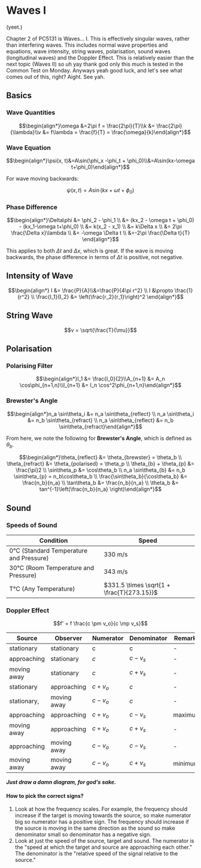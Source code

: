 # Waves I

(yeet.)

Chapter 2 of PC5131 is Waves... I. This is effectively singular waves, rather than interfering waves. This includes normal wave properties and equations, wave intensity, string waves, polarisation, sound waves (longitudinal waves) and the Doppler Effect. This is relatively easier than the next topic (Waves II) so uh yay thank god only this much is tested in the Common Test on Monday. Anyways yeah good luck, and let's see what comes out of this, right? Aight. See yah.

## Basics

### Wave Quantities
$$\begin{align*}\omega &=2\pi f = \frac{2\pi}{T}\\k &= \frac{2\pi}{\lambda}\\v &= f\lambda = \frac{f}{T} = \frac{\omega}{k}\end{align*}$$
### Wave Equation

$$\begin{align*}\psi(x, t)&=A\sin(\phi_x -\phi_t + \phi_0)\\&=A\sin(kx-\omega t+\phi_0)\end{align*}$$

For wave moving backwards:

$$\psi(x, t) = A\sin(kx+\omega t+\phi_0)$$

### Phase Difference
$$\begin{align*}\Delta\phi &= \phi_2 - \phi_1 \\ &= (kx_2 - \omega t + \phi_0) - (kx_1-\omega t+\phi_0) \\ &= k(x_2 - x_1) \\ &= k\Delta x \\ &= 2\pi \frac{\Delta x}\lambda \\ &= -\omega \Delta t \\ &=-2\pi \frac{\Delta t}{T} \end{align*}$$

This applies to both $\Delta t$ and $\Delta x$, which is great. If the wave is moving backwards, the phase difference in terms of $\Delta t$ is positive, not negative.

## Intensity of Wave

$$\begin{align*} I &= \frac{P}{A}\\&=\frac{P}{4\pi r^2} \\ I &\propto \frac{1}{r^2} \\ \frac{I_1}{I_2} &= \left(\frac{r_2}{r_1}\right)^2 \end{align*}$$

## String Wave

$$v = \sqrt{\frac{T}{\mu}}$$

## Polarisation

### Polarising Filter

$$\begin{align*}I_1 &= \frac{I_0}{2}\\A_{n+1} &= A_n \cos\phi_{n+1,n}\\I_{n+1} &= I_n \cos^2\phi_{n+1,n}\end{align*}$$

### Brewster's Angle

$$\begin{align*}n_a \sin\theta_i &= n_a \sin\theta_{reflect} \\ n_a \sin\theta_i &= n_b \sin\theta_{refract} \\ n_a \sin\theta_{reflect} &= n_b \sin\theta_{refract}\end{align*}$$

From here, we note the following for **Brewster's Angle**, which is defined as $\theta_b$.

$$\begin{align*}\theta_{reflect} &= \theta_{brewster} = \theta_b \\ \theta_{refract} &= \theta_{polarised} = \theta_p \\ \theta_{b} + \theta_{p} &= \frac{\pi}2 \\ \sin\theta_p &= \cos\theta_b \\ n_a \sin\theta_{b} &= n_b \sin\theta_{p} = n_b\cos\theta_b \\ \frac{\sin\theta_b}{\cos\theta_b} &= \frac{n_b}{n_a} \\ \tan\theta_b &= \frac{n_b}{n_a} \\ 
\theta_b &= tan^{-1}\left(\frac{n_b}{n_a} \right)\end{align*}$$


## Sound

### Speeds of Sound

|Condition|Speed|
|---|---|
|0°C (Standard Temperature and Pressure)|330 m/s|
|30°C (Room Temperature and Pressure)|343 m/s|
|T°C (Any Temperature)|$331.5 \times \sqrt{1 + \frac{T}{273.15}}$|


### Doppler Effect

$$f' = f \frac{c \pm v_o}{c \mp v_s}$$

|Source|Observer|Numerator|Denominator|Remarks|
|---|---|---|---|--|
|stationary|stationary|c|c|-|
|approaching|stationary|$c$|$c-v_s$|-|
|moving away|stationary|$c$|$c+v_s$|-|
|stationary|approaching|$c+v_o$|$c$|-|
|stationary,|moving away|$c-v_o$|$c$|-|
|approaching|approaching|$c+v_o$|$c-v_s$|maximum|
|moving away|approaching|$c+v_o$|$c+v_s$|-|
|approaching|moving away|$c-v_o$|$c-v_s$|-|
|moving away|moving away|$c-v_o$|$c+v_s$|minimum|

***Just draw a damn diagram, for god's sake.***

#### How to pick the correct signs?

1. Look at how the frequency scales. For example, the frequency should increase if the target is moving towards the source, so make numerator big so numerator has a positive sign. The frequency should increase if the source is moving in the same direction as the sound so make denominator small so denominator has a negative sign.
2. Look at just the speed of the source, target and sound. The numerator is the  "speed at which the target and source are approaching each other." The denominator is the "relative speed of the signal relative to the source." 
